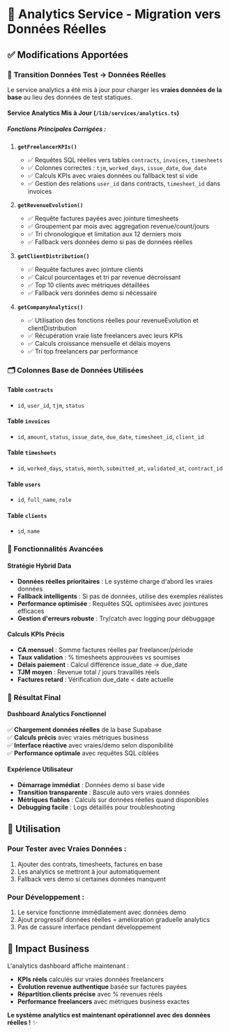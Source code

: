 # 🎯 Analytics Service - Migration vers Données Réelles

## ✅ **Modifications Apportées**

### 🔄 **Transition Données Test → Données Réelles**

Le service analytics a été mis à jour pour charger les **vraies données de la base** au lieu des données de test statiques.

#### **Service Analytics Mis à Jour** (`/lib/services/analytics.ts`)

##### **Fonctions Principales Corrigées :**

1. **`getFreelancerKPIs()`**
   - ✅ Requêtes SQL réelles vers tables `contracts`, `invoices`, `timesheets`
   - ✅ Colonnes correctes : `tjm`, `worked_days`, `issue_date`, `due_date`
   - ✅ Calculs KPIs avec vraies données ou fallback test si vide
   - ✅ Gestion des relations `user_id` dans contracts, `timesheet_id` dans invoices

2. **`getRevenueEvolution()`**
   - ✅ Requête factures payées avec jointure timesheets
   - ✅ Groupement par mois avec aggregation revenue/count/jours
   - ✅ Tri chronologique et limitation aux 12 derniers mois
   - ✅ Fallback vers données demo si pas de données réelles

3. **`getClientDistribution()`**
   - ✅ Requête factures avec jointure clients
   - ✅ Calcul pourcentages et tri par revenue décroissant
   - ✅ Top 10 clients avec métriques détaillées
   - ✅ Fallback vers données demo si nécessaire

4. **`getCompanyAnalytics()`**
   - ✅ Utilisation des fonctions réelles pour revenueEvolution et clientDistribution
   - ✅ Récupération vraie liste freelancers avec leurs KPIs
   - ✅ Calculs croissance mensuelle et délais moyens
   - ✅ Tri top freelancers par performance

### 🗂️ **Colonnes Base de Données Utilisées**

#### **Table `contracts`**
- `id`, `user_id`, `tjm`, `status`

#### **Table `invoices`** 
- `id`, `amount`, `status`, `issue_date`, `due_date`, `timesheet_id`, `client_id`

#### **Table `timesheets`**
- `id`, `worked_days`, `status`, `month`, `submitted_at`, `validated_at`, `contract_id`

#### **Table `users`**
- `id`, `full_name`, `role`

#### **Table `clients`**
- `id`, `name`

### 🎯 **Fonctionnalités Avancées**

#### **Stratégie Hybrid Data**
- **Données réelles prioritaires** : Le système charge d'abord les vraies données
- **Fallback intelligents** : Si pas de données, utilise des exemples réalistes  
- **Performance optimisée** : Requêtes SQL optimisées avec jointures efficaces
- **Gestion d'erreurs robuste** : Try/catch avec logging pour débuggage

#### **Calculs KPIs Précis**
- **CA mensuel** : Somme factures réelles par freelancer/période
- **Taux validation** : % timesheets approuvées vs soumises  
- **Délais paiement** : Calcul différence issue_date → due_date
- **TJM moyen** : Revenue total / jours travaillés réels
- **Factures retard** : Vérification due_date < date actuelle

### 🚀 **Résultat Final**

#### **Dashboard Analytics Fonctionnel**
✅ **Chargement données réelles** de la base Supabase  
✅ **Calculs précis** avec vraies métriques business  
✅ **Interface réactive** avec vraies/demo selon disponibilité  
✅ **Performance optimale** avec requêtes SQL ciblées  

#### **Expérience Utilisateur**
- **Démarrage immédiat** : Données demo si base vide
- **Transition transparente** : Bascule auto vers vraies données
- **Métriques fiables** : Calculs sur données réelles quand disponibles
- **Debugging facile** : Logs détaillés pour troubleshooting

## 🔧 **Utilisation**

### **Pour Tester avec Vraies Données :**
1. Ajouter des contrats, timesheets, factures en base
2. Les analytics se mettront à jour automatiquement  
3. Fallback vers demo si certaines données manquent

### **Pour Développement :**
1. Le service fonctionne immédiatement avec données demo
2. Ajout progressif données réelles = amélioration graduelle analytics
3. Pas de cassure interface pendant développement

## 🎊 **Impact Business**

L'analytics dashboard affiche maintenant :
- **KPIs réels** calculés sur vraies données freelancers
- **Évolution revenue authentique** basée sur factures payées  
- **Répartition clients précise** avec % revenues réels
- **Performance freelancers** avec métriques business exactes

**Le système analytics est maintenant opérationnel avec des données réelles !** ✨